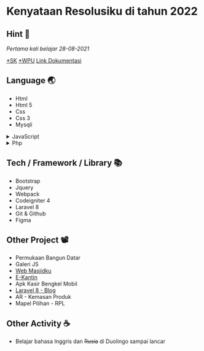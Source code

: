 # Kenyataan Resolusiku di tahun 2022

## Hint :pencil: 
_Pertama kali belajar 28-08-2021_

[*SK](https://www.youtube.com/@SekolahKoding) [*WPU](https://www.youtube.com/@sandhikagalihWPU)
[Link Dokumentasi](https://drive.google.com/drive/folders/1wqNH7Ca2zpfF0E0wUCM8i_I7TBvOiqoF?usp=sharing)

## Language :earth_asia:
- Html 
- Html 5
- Css
- Css 3
- Mysqli
<details>
    <summary>JavaScript</summary>
<ul>
    <li> JavaScript Dasar </li> 
    <li> JavaScript DOM </li>
    <li> JavaScript Es6 </li>
    <li> JavaScript Obj </li>
</ul>
</details>

<details>
    <summary>Php</summary>
<ul>
    <li> Php Dasar </li>
    <li> Php OOP </li>
    <li> Php Intermediate </li>
    <li> Php 7 </li>
    <li> Php Dunia Waktu </li> 
    <li> Php MVC </li> 
</ul>
</details>




## Tech / Framework / Library :books:
- Bootstrap
- Jquery
- Webpack
- Codeigniter 4
- Laravel 8
- Git & Github
- Figma


## Other Project :film_projector:
- Permukaan Bangun Datar
- Galeri JS
- [Web Masjidku](https://masjidku.web.id)
- [E-Kantin](https://play.google.com/store/apps/details?id=com.semarsoft.e_kantinnejavo&hl=en&gl=US)
- Apk Kasir Bengkel Mobil
- [Laravel 8 - Blog](https://nivek-web.000webhostapp.com)
- AR - Kemasan Produk
- Mapel Pilihan - RPL 

## Other Activity :coffee:
- Belajar bahasa Inggris dan ~~Rusia~~ di Duolingo sampai lancar
